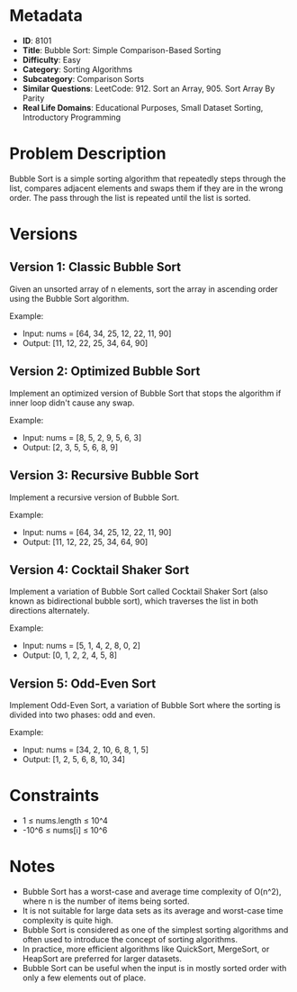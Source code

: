 # Metadata

- **ID**: 8101
- **Title**: Bubble Sort: Simple Comparison-Based Sorting
- **Difficulty**: Easy
- **Category**: Sorting Algorithms
- **Subcategory**: Comparison Sorts
- **Similar Questions**: LeetCode: 912. Sort an Array, 905. Sort Array By Parity
- **Real Life Domains**: Educational Purposes, Small Dataset Sorting, Introductory Programming

# Problem Description

Bubble Sort is a simple sorting algorithm that repeatedly steps through the list, compares adjacent elements and swaps them if they are in the wrong order. The pass through the list is repeated until the list is sorted.

# Versions

## Version 1: Classic Bubble Sort

Given an unsorted array of n elements, sort the array in ascending order using the Bubble Sort algorithm.

Example:
- Input: nums = [64, 34, 25, 12, 22, 11, 90]
- Output: [11, 12, 22, 25, 34, 64, 90]

## Version 2: Optimized Bubble Sort

Implement an optimized version of Bubble Sort that stops the algorithm if inner loop didn't cause any swap.

Example:
- Input: nums = [8, 5, 2, 9, 5, 6, 3]
- Output: [2, 3, 5, 5, 6, 8, 9]

## Version 3: Recursive Bubble Sort

Implement a recursive version of Bubble Sort.

Example:
- Input: nums = [64, 34, 25, 12, 22, 11, 90]
- Output: [11, 12, 22, 25, 34, 64, 90]

## Version 4: Cocktail Shaker Sort

Implement a variation of Bubble Sort called Cocktail Shaker Sort (also known as bidirectional bubble sort), which traverses the list in both directions alternately.

Example:
- Input: nums = [5, 1, 4, 2, 8, 0, 2]
- Output: [0, 1, 2, 2, 4, 5, 8]

## Version 5: Odd-Even Sort

Implement Odd-Even Sort, a variation of Bubble Sort where the sorting is divided into two phases: odd and even.

Example:
- Input: nums = [34, 2, 10, 6, 8, 1, 5]
- Output: [1, 2, 5, 6, 8, 10, 34]

# Constraints

- 1 ≤ nums.length ≤ 10^4
- -10^6 ≤ nums[i] ≤ 10^6

# Notes

- Bubble Sort has a worst-case and average time complexity of O(n^2), where n is the number of items being sorted.
- It is not suitable for large data sets as its average and worst-case time complexity is quite high.
- Bubble Sort is considered as one of the simplest sorting algorithms and often used to introduce the concept of sorting algorithms.
- In practice, more efficient algorithms like QuickSort, MergeSort, or HeapSort are preferred for larger datasets.
- Bubble Sort can be useful when the input is in mostly sorted order with only a few elements out of place.